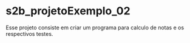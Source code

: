 # s2b_projetoExemplo_02
Esse projeto consiste em criar um programa para calculo de notas e os respectivos testes.
